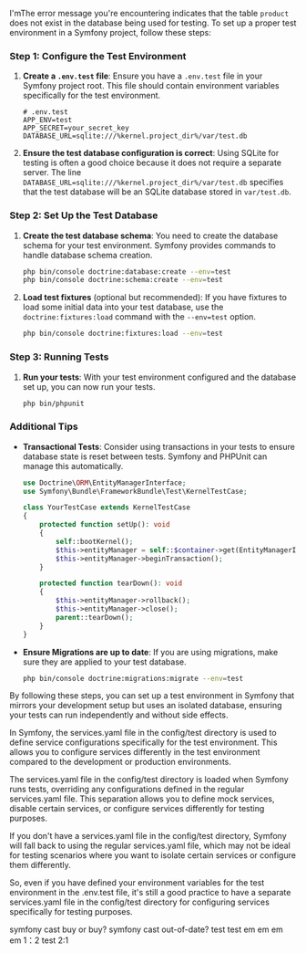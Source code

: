 I'mThe error message you're encountering indicates that the table `product` does not exist in the database being used for testing. To set up a proper test environment in a Symfony project, follow these steps:

### Step 1: Configure the Test Environment

1. **Create a `.env.test` file**:
   Ensure you have a `.env.test` file in your Symfony project root. This file should contain environment variables specifically for the test environment.

   ```dotenv
   # .env.test
   APP_ENV=test
   APP_SECRET=your_secret_key
   DATABASE_URL=sqlite:///%kernel.project_dir%/var/test.db
   ```

2. **Ensure the test database configuration is correct**:
   Using SQLite for testing is often a good choice because it does not require a separate server. The line `DATABASE_URL=sqlite:///%kernel.project_dir%/var/test.db` specifies that the test database will be an SQLite database stored in `var/test.db`.

### Step 2: Set Up the Test Database

1. **Create the test database schema**:
   You need to create the database schema for your test environment. Symfony provides commands to handle database schema creation.

   ```bash
   php bin/console doctrine:database:create --env=test
   php bin/console doctrine:schema:create --env=test
   ```

2. **Load test fixtures** (optional but recommended):
   If you have fixtures to load some initial data into your test database, use the `doctrine:fixtures:load` command with the `--env=test` option.

   ```bash
   php bin/console doctrine:fixtures:load --env=test
   ```

### Step 3: Running Tests

1. **Run your tests**:
   With your test environment configured and the database set up, you can now run your tests.

   ```bash
   php bin/phpunit
   ```

### Additional Tips

- **Transactional Tests**: Consider using transactions in your tests to ensure database state is reset between tests. Symfony and PHPUnit can manage this automatically.
  
  ```php
  use Doctrine\ORM\EntityManagerInterface;
  use Symfony\Bundle\FrameworkBundle\Test\KernelTestCase;

  class YourTestCase extends KernelTestCase
  {
      protected function setUp(): void
      {
          self::bootKernel();
          $this->entityManager = self::$container->get(EntityManagerInterface::class);
          $this->entityManager->beginTransaction();
      }

      protected function tearDown(): void
      {
          $this->entityManager->rollback();
          $this->entityManager->close();
          parent::tearDown();
      }
  }
  ```

- **Ensure Migrations are up to date**: If you are using migrations, make sure they are applied to your test database.

  ```bash
  php bin/console doctrine:migrations:migrate --env=test
  ```

By following these steps, you can set up a test environment in Symfony that mirrors your development setup but uses an isolated database, ensuring your tests can run independently and without side effects.

In Symfony, the services.yaml file in the config/test directory is used to define service configurations specifically for the test environment. This allows you to configure services differently in the test environment compared to the development or production environments.

The services.yaml file in the config/test directory is loaded when Symfony runs tests, overriding any configurations defined in the regular services.yaml file. This separation allows you to define mock services, disable certain services, or configure services differently for testing purposes.

If you don't have a services.yaml file in the config/test directory, Symfony will fall back to using the regular services.yaml file, which may not be ideal for testing scenarios where you want to isolate certain services or configure them differently.

So, even if you have defined your environment variables for the test environment in the .env.test file, it's still a good practice to have a separate services.yaml file in the config/test directory for configuring services specifically for testing purposes.

symfony cast buy or buy?
symfony cast out-of-date?
test
test
em
em
em
em
1：2
test 
2:1
